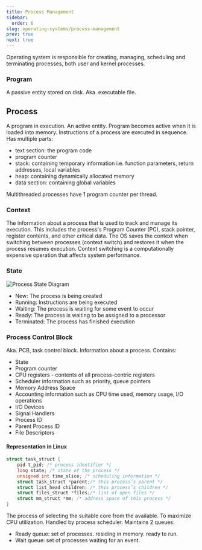 ```yaml
---
title: Process Management
sidebar:
  order: 6
slug: operating-systems/process-management
prev: true
next: true
---
```


Operating system is responsible for creating, managing, scheduling and terminating processes, both user and kernel processes.

### Program

A passive entity stored on disk. Aka. executable file.

## Process

A program in execution. An active entity. Program becomes active when it is loaded into memory. Instructions of a process are executed in sequence. Has multiple parts:

- text section: the program code
- program counter
- stack: containing temporary information i.e. function parameters, return addresses, local variables
- heap: containing dynamically allocated memory
- data section: containing global variables

Multithreaded processes have 1 program counter per thread.
  
### Context

The information about a process that is used to track and manage its execution. This includes the process's Program Counter (PC), stack pointer, register contents, and other critical data. The OS saves the context when switching between processes (context switch) and restores it when the process resumes execution. Context switching is a computationally expensive operation that affects system performance.

### State

![Process State Diagram](./images/process-states.png)

- New: The process is being created
- Running: Instructions are being executed
- Waiting: The process is waiting for some event to occur
- Ready: The process is waiting to be assigned to a processor
- Terminated: The process has finished execution

### Process Control Block

Aka. PCB, task control block. Information about a process. Contains:

- State
- Program counter
- CPU registers - contents of all process-centric registers
- Scheduler information such as priority, queue pointers
- Memory Address Space
- Accounting information such as CPU time used, memory usage, I/O operations
- I/O Devices
- Signal Handlers
- Process ID
- Parent Process ID
- File Descriptors

#### Representation in Linux

```c
struct task_struct {
    pid t_pid; /* process identifier */
    long state; /* state of the process */
    unsigned int time_slice; /* scheduling information */
    struct task_struct *parent;/* this process’s parent */
    struct list_head children; /* this process’s children */
    struct files_struct *files;/* list of open files */
    struct mm_struct *mm; /* address space of this process */
}
```



The process of selecting the suitable core from the available. To maximize CPU utilization. Handled by process scheduler. Maintains 2 queues:
- Ready queue: set of processes. residing in memory. ready to run. 
- Wait queue: set of processes waiting for an event.
